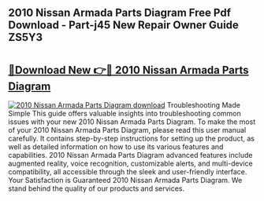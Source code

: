 ## 2010 Nissan Armada Parts Diagram Free Pdf Download - Part-j45 New Repair Owner Guide ZS5Y3

# <h2><a href="http://dfjjk4h.blite.top/?on=2010+Nissan+Armada+Parts+Diagram">🔗Download New 👉🔴 2010 Nissan Armada Parts Diagram</a></h2>

[![2010 Nissan Armada Parts Diagram download](https://i.imgur.com/lujVjoI.png)](http://dfjjk4h.blite.top/?on=2010+Nissan+Armada+Parts+Diagram)
Troubleshooting Made Simple This guide offers valuable insights into troubleshooting common issues with your new 2010 Nissan Armada Parts Diagram. To make the most of your 2010 Nissan Armada Parts Diagram, please read this user manual carefully. It contains step-by-step instructions for setting up the product, as well as detailed information on how to use its various features and capabilities. 2010 Nissan Armada Parts Diagram advanced features include augmented reality, voice recognition, customizable alerts, and multi-device compatibility, all accessible through the sleek and user-friendly interface. Your Satisfaction is Guaranteed 2010 Nissan Armada Parts Diagram. We stand behind the quality of our products and services.
